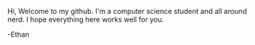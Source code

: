 Hi, 
Welcome to my github. I'm a computer science student and all around nerd. 
I hope everything here works well for you. 

-Ethan 
